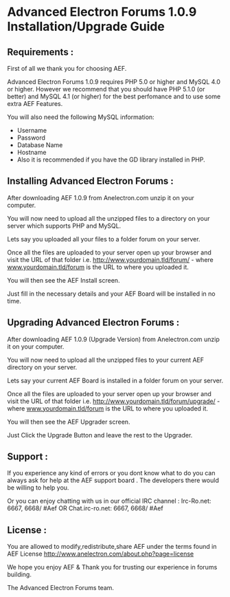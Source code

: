 Advanced Electron Forums 1.0.9 Installation/Upgrade Guide
============================


Requirements :
--------

First of all we thank you for choosing AEF.

Advanced Electron Forums 1.0.9 requires PHP 5.0 or higher and MySQL 4.0 or higher.
However we recommend that you should have PHP 5.1.0 (or better) and MySQL 4.1 (or higher) for the best perfomance and to use some extra AEF Features. 

You will also need the following MySQL information:

* Username
* Password
* Database Name
* Hostname
* Also it is recommended if you have the GD library installed in PHP.


Installing Advanced Electron Forums :
--------

After downloading AEF 1.0.9 from Anelectron.com unzip it on your computer.

You will now need to upload all the unzipped files to a directory on your server which supports PHP and MySQL.

Lets say you uploaded all your files to a folder forum on your server.

Once all the files are uploaded to your server open up your browser and visit the URL of that folder i.e. http://www.yourdomain.tld/forum/ - where www.yourdomain.tld/forum is the URL to where you uploaded it.

You will then see the AEF Install screen.

Just fill in the necessary details and your AEF Board will be installed in no time.


Upgrading Advanced Electron Forums :
--------

After downloading AEF 1.0.9 (Upgrade Version) from Anelectron.com unzip it on your computer.

You will now need to upload all the unzipped files to your current AEF directory on your server.

Lets say your current AEF Board is installed in a folder forum on your server.

Once all the files are uploaded to your server open up your browser and visit the URL of that folder i.e. http://www.yourdomain.tld/forum/upgrade/ - where www.yourdomain.tld/forum is the URL to where you
uploaded it.

You will then see the AEF Upgrader screen.

Just Click the Upgrade Button and leave the rest to the Upgrader.


Support :
--------

If you experience any kind of errors or you dont know what to do you can always ask for help at the AEF support board . The developers there would be willing to help you.

Or you can enjoy chatting with us in our official IRC channel : Irc-Ro.net: 6667, 6668/ #Aef OR Chat.irc-ro.net: 6667, 6668/ #Aef 


License :
--------
You are allowed to modify,redistribute,share AEF under the terms found in AEF License
http://www.anelectron.com/about.php?page=license


We hope you enjoy AEF & Thank you for trusting our experience in forums building.

The Advanced Electron Forums team.

